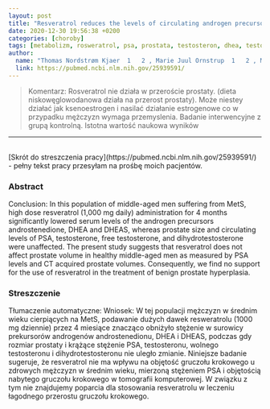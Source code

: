 ```yaml
---
layout: post
title: "Resveratrol reduces the levels of circulating androgen precursors but has no effect on, testosterone, dihydrotestosterone, PSA levels or prostate volume. A 4-month randomised trial in middle-aged men "
date: 2020-12-30 19:56:38 +0200
categories: [choroby]
tags: [metabolizm, rosweratrol, psa, prostata, testosteron, dhea, testosteron, dieta niskoewęglowodanowa]
author:
  name: "Thomas Nordstrøm Kjaer  1   2 , Marie Juul Ornstrup  1   2 , Morten Møller Poulsen  1   2 , Jens Otto Lunde Jørgensen  1   2 , David Michael Hougaard  3 , Arieh Sierra Cohen  3 , Shadman Neghabat  4 , Bjørn Richelsen  1   2 , Steen Bønløkke Pedersen  1   2 "
  link: https://pubmed.ncbi.nlm.nih.gov/25939591/
---
```

> Komentarz: Rosveratrol nie działa w przeroście prostaty.
> (dieta niskowęglowodanowa działa na przerost prostaty). 
> Może niestey działać jak ksenoestrogen i nasilać działanie estrogenowe co w przypadku mężczyzn wymaga przemyslenia.
> Badanie interwencyjne z grupą kontrolną. Istotna wartość naukowa wyników

<hr>
<br>
[Skrót do streszczenia pracy](https://pubmed.ncbi.nlm.nih.gov/25939591/) - pełny tekst pracy przesyłam na prośbę moich pacjentów.

### Abstract
Conclusion: In this population of middle-aged men suffering from MetS, high dose resveratrol (1,000 mg daily) administration for 4 months significantly lowered serum levels of the androgen precursors androstenedione, DHEA and DHEAS, whereas prostate size and circulating levels of PSA, testosterone, free testosterone, and dihydrotestosterone were unaffected. The present study suggests that resveratrol does not affect prostate volume in healthy middle-aged men as measured by PSA levels and CT acquired prostate volumes. Consequently, we find no support for the use of resveratrol in the treatment of benign prostate hyperplasia.

### Streszczenie
Tłumaczenie automatyczne:
Wniosek: W tej populacji mężczyzn w średnim wieku cierpiących na MetS, podawanie dużych dawek resweratrolu (1000 mg dziennie) przez 4 miesiące znacząco obniżyło stężenie w surowicy prekursorów androgenów androstenedionu, DHEA i DHEAS, podczas gdy rozmiar prostaty i krążące stężenie PSA, testosteronu, wolnego testosteronu i dihydrotestosteronu nie uległo zmianie. Niniejsze badanie sugeruje, że resveratrol nie ma wpływu na objętość gruczołu krokowego u zdrowych mężczyzn w średnim wieku, mierzoną stężeniem PSA i objętością nabytego gruczołu krokowego w tomografii komputerowej. W związku z tym nie znajdujemy poparcia dla stosowania resveratrolu w leczeniu łagodnego przerostu gruczołu krokowego.
